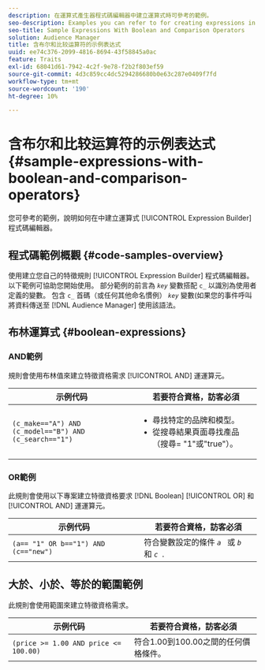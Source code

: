 ```yaml
---
description: 在運算式產生器程式碼編輯器中建立運算式時可參考的範例。
seo-description: Examples you can refer to for creating expressions in the Expression Builder code editor.
seo-title: Sample Expressions With Boolean and Comparison Operators
solution: Audience Manager
title: 含布尔和比较运算符的示例表达式
uuid: ee74c376-2099-4816-8694-43f58845a0ac
feature: Traits
exl-id: 68041d61-7942-4c2f-9e78-f2b2f803ef59
source-git-commit: 4d3c859cc4dc5294286680b0e63c287e0409f7fd
workflow-type: tm+mt
source-wordcount: '190'
ht-degree: 10%

---
```


# 含布尔和比较运算符的示例表达式 {#sample-expressions-with-boolean-and-comparison-operators}

您可參考的範例，說明如何在中建立運算式 [!UICONTROL Expression Builder] 程式碼編輯器。

## 程式碼範例概觀 {#code-samples-overview}

<!-- r_tb_expression_samples.xml -->

使用建立您自己的特徵規則 [!UICONTROL Expression Builder] 程式碼編輯器。 以下範例可協助您開始使用。 部分範例的前言為 *`key`* 變數搭配 `c_` 以識別為使用者定義的變數。 包含 `c_` 首碼（或任何其他命名慣例） *`key`* 變數(如果您的事件呼叫將資料傳送至 [!DNL Audience Manager] 使用該語法。

## 布林運算式 {#boolean-expressions}

### AND範例

規則會使用布林值來建立特徵資格需求 [!UICONTROL AND] 運運算元。

<table id="table_7C5E23EC9E0F43B182EA9771D7BB6E87"> 
 <thead> 
  <tr> 
   <th colname="col1" class="entry"> 示例代码 </th> 
   <th colname="col2" class="entry"> 若要符合資格，訪客必須 </th> 
  </tr> 
 </thead>
 <tbody> 
  <tr> 
   <td colname="col1"><code>(c_make=="A") AND (c_model=="B") AND (c_search=="1")</code> </td> 
   <td colname="col2"> 
    <ul id="ul_F1BB5084FB794BE7A3569F9C106FC481"> 
     <li id="li_56E8C3BACF1C4B33A46CF92C51FF2286">尋找特定的品牌和模型。 </li> 
     <li id="li_DD55F053BFCF4B0888B6994013000DB2">從搜尋結果頁面尋找產品（搜尋= "1"或"true"）。 </li> 
    </ul> </td> 
  </tr> 
 </tbody> 
</table>

### OR範例

此規則會使用以下專案建立特徵資格要求 [!DNL Boolean] [!UICONTROL OR] 和 [!UICONTROL AND] 運運算元。

<table id="table_6E8BA5EE1D7F4DCC9A92074D0C2C050E"> 
 <thead> 
  <tr> 
   <th colname="col1" class="entry"> 示例代码 </th> 
   <th colname="col2" class="entry"> 若要符合資格，訪客必須 </th> 
  </tr> 
 </thead>
 <tbody> 
  <tr> 
   <td colname="col1"><code>(a== "1" OR b=="1") AND (c=="new")</code> </td> 
   <td colname="col2"> 符合變數設定的條件 <code><i>a </i></code> 或 <code><i>b </i></code> 和 <code><i>c </i></code>. </td> 
  </tr> 
 </tbody> 
</table>

## 大於、小於、等於的範圍範例

此規則會使用範圍來建立特徵資格需求。

<table id="table_988DE28E35D94348ADD334FB4C9F68D3"> 
 <thead> 
  <tr> 
   <th colname="col1" class="entry"> 示例代码 </th> 
   <th colname="col2" class="entry"> 若要符合資格，訪客必須 </th> 
  </tr> 
 </thead>
 <tbody> 
  <tr> 
   <td colname="col1"><code>(price &gt;= 1.00 AND price &lt;= 100.00)</code> </td> 
   <td colname="col2"> 符合1.00到100.00之間的任何價格條件。 </td> 
  </tr> 
 </tbody> 
</table>
